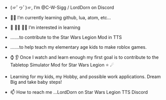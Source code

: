 - (☞ﾟヮﾟ)☞, I’m @C-W-Sigg / LordDorn on Discord

- 👨‍🎓     I’m currently learning github, lua, atom, etc...

- 🧔  👨‍🏫  👦👧  I’m interested in learning 
- .......to contribute to the Star Wars Legion Mod in TTS
- .......to help teach my elementary age kids to make roblox games. 

- ⌚ 👂 Once I watch and learn enough my first goal is to contribute to the Tabletop Simulator Mod for Star Wars Legion ⭐ ☄

- Learning for my kids, my Hobby, and possible work applications. Dream Big and take baby steps!

- 📫 How to reach me ...LordDorn on Star Wars Legion TTS Discord

<!---
C-W-Sigg/C-W-Sigg is a ✨ special ✨ repository because its `README.md` (this file) appears on your GitHub profile.
You can click the Preview link to take a look at your changes.
--->
